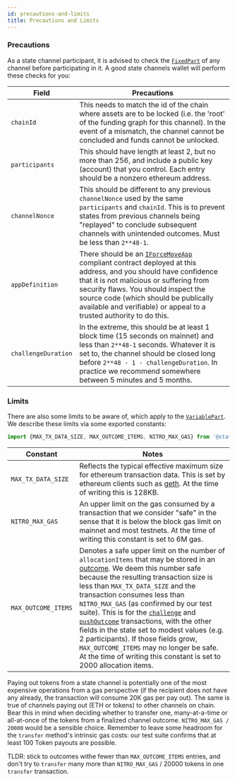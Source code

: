 ```yaml
---
id: precautions-and-limits
title: Precautions and Limits
---
```


### Precautions

As a state channel participant, it is advised to check the [`FixedPart`](./execute-state-transitions#fixed-and-variable-parts) of any channel before participating in it. A good state channels wallet will perform these checks for you:

| Field               | Precautions                                                                                                                                                                                                                                                                                                                                                 |
| ------------------- | ----------------------------------------------------------------------------------------------------------------------------------------------------------------------------------------------------------------------------------------------------------------------------------------------------------------------------------------------------------- |
| `chainId`           | This needs to match the id of the chain where assets are to be locked (i.e. the 'root' of the funding graph for this channel). In the event of a mismatch, the channel cannot be concluded and funds cannot be unlocked.                                                                                                                                    |
| `participants`      | This should have length at least 2, but no more than 256, and include a public key (account) that you control. Each entry should be a nonzero ethereum address.                                                                                                                                                                                             |
| `channelNonce`      | This should be different to any previous `channelNonce` used by the same `participants` and `chainId`. This is to prevent states from previous channels being "replayed" to conclude subsequent channels with unintended outcomes. Must be less than `2**48-1`.                                                                                             |
| `appDefinition`     | There should be an [`IForceMoveApp`](../../contract-api/natspec/IForceMoveApp) compliant contract deployed at this address, and you should have confidence that it is not malicious or suffering from security flaws. You should inspect the source code (which should be publically available and verifiable) or appeal to a trusted authority to do this. |
| `challengeDuration` | In the extreme, this should be at least 1 block time (15 seconds on mainnet) and less than `2**48-1` seconds. Whatever it is set to, the channel should be closed long before `2**48 - 1 - challengeDuration`. In practice we recommend somewhere between 5 minutes and 5 months.                                                                           |

### Limits

There are also some limits to be aware of, which apply to the [`VariablePart`](./execute-state-transitions#fixed-and-variable-parts). We describe these limits via some exported constants:

```typescript
import {MAX_TX_DATA_SIZE, MAX_OUTCOME_ITEMS, NITRO_MAX_GAS} from '@statechannels/nitro-protocol';
```

| Constant            | Notes                                                                                                                                                                                                                                                                                                                                                                                                                                                                                                                                                                                                                                                                                                                        |
| ------------------- | ---------------------------------------------------------------------------------------------------------------------------------------------------------------------------------------------------------------------------------------------------------------------------------------------------------------------------------------------------------------------------------------------------------------------------------------------------------------------------------------------------------------------------------------------------------------------------------------------------------------------------------------------------------------------------------------------------------------------------- |
| `MAX_TX_DATA_SIZE`  | Reflects the typical effective maximum size for ethereum transaction data. This is set by ethereum clients such as [geth](https://github.com/ethereum/go-ethereum). At the time of writing this is 128KB.                                                                                                                                                                                                                                                                                                                                                                                                                                                                                                                    |
| `NITRO_MAX_GAS`     | An upper limit on the gas consumed by a transaction that we consider "safe" in the sense that it is below the block gas limit on mainnet and most testnets. At the time of writing this constant is set to 6M gas.                                                                                                                                                                                                                                                                                                                                                                                                                                                                                                           |
| `MAX_OUTCOME_ITEMS` | Denotes a safe upper limit on the number of `allocationItems` that may be stored in an [outcome](./outcomes#outcomes-that-allocate). We deem this number safe because the resulting transaction size is less than `MAX_TX_DATA_SIZE` and the transaction consumes less than `NITRO_MAX_GAS` (as confirmed by our test suite). This is for the [`challenge`](../../contract-api/natspec/ForceMove#challenge) and [`pushOutcome`](../../contract-api/natspec/NitroAdjudicator#pushoutcome) transactions, with the other fields in the state set to modest values (e.g. 2 participants). If those fields grow, `MAX_OUTCOME_ITEMS` may no longer be safe. At the time of writing this constant is set to 2000 allocation items. |

Paying out tokens from a state channel is potentially one of the most expensive operations from a gas perspective (if the recipient does not have any already, the transaction will consume 20K gas per pay out). The same is true of channels paying out (ETH or tokens) to other channels on chain. Bear this in mind when deciding whether to transfer one, many-at-a-time or all-at-once of the tokens from a finalized channel outcome. `NITRO_MAX_GAS / 20000` would be a sensible choice. Remember to leave some headroom for the `transfer` method's intrinsic gas costs: our test suite confirms that at least 100 Token payouts are possible.

TLDR: stick to outcomes withe fewer than `MAX_OUTCOME_ITEMS` entries, and don't try to `transfer` many more than `NITRO_MAX_GAS` / 20000 tokens in one `transfer` transaction.

